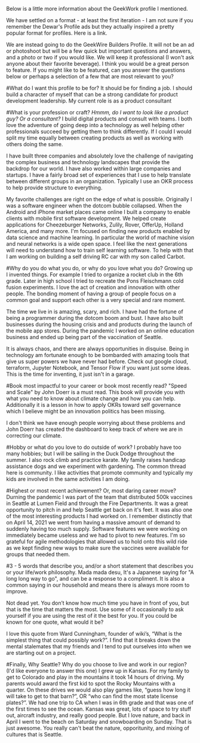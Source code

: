 Below is a little more information about the GeekWork profile I mentioned.

We have settled on a format - at least the first iteration - I am not sure if you remember the Dewar's Profile ads but they actually inspired a pretty popular format for profiles. Here is a link.


We are instead going to do the GeekWire Builders Profile. It will not be an ad or photoshoot but will be a few quick but important questions and answers, and a photo or two if you would like. We will keep it professional (I won't ask anyone about their favorite beverage). I think you would be a great person to feature.  If you might like to be featured, can you answer the questions below or perhaps a selection of a few that are most relevant to you?

#What do I want this profile to be for?
It should be for finding a job. I should build a character of myself that can be a strong candidate for product development leadership. My current role is as a product consultant

#What is your profession or craft?
*Hmmm, do I want to look like a product guy? Or a consultant?*
I build digital products and consult with teams. I both love the adventure of going deep into a technology as well helping other professionals succeed by getting them to think differently. If I could I would split my time equally between creating products as well as working with others doing the same.

I have built three companies and absolutely love the challenge of navigating the complex business and technology landscapes that provide the backdrop for our world. I have also worked within large companies and startups. I have a fairly broad set of experiences that I use to help translate between different groups in an organization. Typically I use an OKR process to help provide structure to everything.

My favorite challenges are right on the edge of what is possible. Originally I was a software engineer when the dotcom bubble collapsed. When the Android and iPhone market places came online I built a company to enable clients with mobile first software development. We helped create applications for Cheezeburger Networks, Zulily, Rover, OfferUp, Holland America, and many more. I'm focused on finding new products enabled by data science and machine learning. In particular the world of machine vision and neural networks is a wide open space. I feel like the next generations will need to understand how to train self learning software. To help with that I am working on building a self driving RC car with my son called Carbot.


#Why do you do what you do, or why do you love what you do?
Growing up I invented things. For example I tried to organize a rocket club in the 6th grade. Later in high school I tried to recreate the Pons Fleischmann cold fusion experiments. I love the act of creation and innovation with other people. The bonding moment of having a group of people focus on a common goal and support each other is a very special and rare moment.

The time we live in is amazing, scary, and rich. I have had the fortune of being a programmer during the dotcom boom and bust. I have also built businesses during the housing crisis and and products during the launch of the mobile app stores. During the pandemic I worked on an online education business and ended up being part of the vaccination of Seattle.

It is always chaos, and there are always opportunities in disquise. Being in technology am fortunate enough to be bombarded with amazing tools that give us super powers we have never had before. Check out google cloud, terraform, Jupyter Notebook, and Tensor Flow if you want just some ideas. This is the time for inventing, it just isn't in a garage.



#Book most impactful to your career or book most recently read?
"Speed and Scale" by John Doerr is a must read. This book will provide you with what you need to know about climate change and how you can help. Additionally it is a lesson in how to apply OKRs toward self governance which I believe might be an innovation politics has been missing.

I don't think we have enough people worrying about these problems and John Doerr has created the dashboard to keep track of where we are in correcting our climate.


#Hobby or what do you love to do outside of work?
I probably have too many hobbies; but I will be sailing in the Duck Dodge throughout the summer. I also rock climb and practice karate. My family raises handicap assistance dogs and we experiment with gardening. The common thread here is community. I like activities that promote community and typically my kids are involved in the same activities I am doing.


#Highest or most recent achievement? Or, most daring career move?
Durning the pandemic I was part of the team that distributed 500k vaccines in Seattle at Lumen Field and through the Fire Departments. It was a great opportunity to pitch in and help Seattle get back on it's feet. It was also one of the most interesting products I had worked on. I remember distinctly that on April 14, 2021 we went from having a massive amount of demand to suddenly having too much supply. Software features we were working on immediately became useless and we had to pivot to new features. I'm so grateful for agile methodologies that allowed us to hold onto this wild ride as we kept finding new ways to make sure the vaccines were available for groups that needed them.

#3 - 5 words that describe you, and/or a short statement that describes you or your life/work philosophy.
Mada mada desu, It's a Japanese saying for "A long long way to go", and can be a response to a compliment. It is also a common saying in our household and means there is always more room to improve.

Not dead yet. You don’t know how much time you have in front of you, but that is the time that matters the most. Use some of it occasionally to ask yourself if you are using the rest of it the best for you.
If you could be known for one quote, what would it be?

I love this quote from Ward Cunningham, founder of wiki’s, “What is the simplest thing that could possibly work?”. I find that it breaks down the mental stalemates that my friends and I tend to put ourselves into when we are starting out on a project.

#Finally, Why Seattle? Why do you choose to live and work in our region? (I'd like everyone to answer this one)
I grew up in Kansas. For my family to get to Colorado and play in the mountains it took 14 hours of driving. My parents would award the first kid to spot the Rocky Mountains with a quarter. On these drives we would also play games like, “guess how long it will take to get to that barn?”, OR “who can find the most state license plates?”. We had one trip to CA when I was in 6th grade and that was one of the first times to see the ocean. Kansas was great, lots of space to try stuff out, aircraft industry, and really good people. But I love nature, and back in April I went to the beach on Saturday and snowboarding on Sunday. That is just awesome. You really can't beat the nature, opporitunity, and mixing of cultures that is Seattle.
